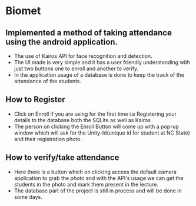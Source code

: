 # Biomet
## Implemented a method of taking attendance using the android application.
 - The use of Kairos API for face recognition and detection.
 - The UI made is very simple and it has a user friendly understanding with just two buttons one to enroll and another to verify.
 - In the application usage of a database is done to keep the track of the attendance of the students.

## How to Register
 - Click on Enroll if you are using for the first time i.e Registering your details to the database both the SQLite as well as Kairos
 - The person on clicking the Enroll Button will come up with a pop-up window which will ask for the Unity-Id(unique id for student at NC State) and their registration photo.
 
## How to verify/take attendance
 - Here there is a button which on clicking access the default camera application to grab the photo and with the API's usage we can get the students in the photo and mark them present in the lecture.
 - The database part of the project is still in process and will be done in some days.
